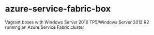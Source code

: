 # azure-service-fabric-box
Vagrant boxes with Windows Server 2016 TP5/Windows Server 2012 R2 running an Azure Service Fabric cluster
